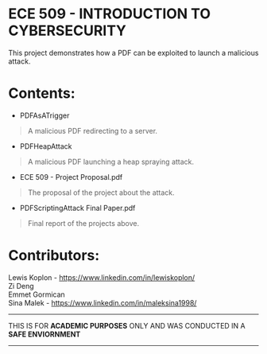 # ECE 509 - INTRODUCTION TO CYBERSECURITY

This project demonstrates how a PDF can be exploited 
to launch a malicious attack.


# Contents:
- PDFAsATrigger
> A malicious PDF redirecting to a server.
- PDFHeapAttack
> A malicious PDF launching a heap spraying attack.
- ECE 509 - Project Proposal.pdf
> The proposal of the project about the attack. 
- PDFScriptingAttack Final Paper.pdf
> Final report of the projects above. 
 
# Contributors:
Lewis Koplon - https://www.linkedin.com/in/lewiskoplon/  
Zi Deng  
Emmet Gormican  
Sina Malek - https://www.linkedin.com/in/maleksina1998/  

*********************************************************  
THIS IS FOR **ACADEMIC PURPOSES** ONLY AND WAS CONDUCTED IN A **SAFE ENVIORNMENT**  
********************************************************  